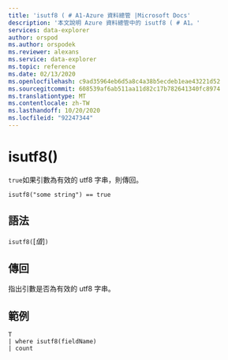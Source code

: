 ```yaml
---
title: 'isutf8 ( # A1-Azure 資料總管 |Microsoft Docs'
description: '本文說明 Azure 資料總管中的 isutf8 ( # A1。'
services: data-explorer
author: orspod
ms.author: orspodek
ms.reviewer: alexans
ms.service: data-explorer
ms.topic: reference
ms.date: 02/13/2020
ms.openlocfilehash: c9ad35964eb6d5a8c4a38b5ecdeb1eae43221d52
ms.sourcegitcommit: 608539af6ab511aa11d82c17b782641340fc8974
ms.translationtype: MT
ms.contentlocale: zh-TW
ms.lasthandoff: 10/20/2020
ms.locfileid: "92247344"
---
```

# <a name="isutf8"></a>isutf8()

`true`如果引數為有效的 utf8 字串，則傳回。
    
```kusto
isutf8("some string") == true
```

## <a name="syntax"></a>語法

`isutf8(`[*值*]`)`

## <a name="returns"></a>傳回

指出引數是否為有效的 utf8 字串。

## <a name="example"></a>範例

```kusto
T
| where isutf8(fieldName)
| count
```